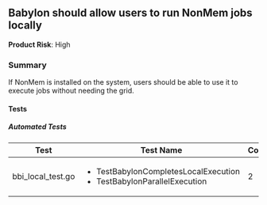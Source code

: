 ## Babylon should allow users to run NonMem jobs locally
**Product Risk**: High

### Summary
If NonMem is installed on the system, users should be able to use it to execute jobs without needing the grid. 

#### Tests

##### Automated Tests

Test | Test Name | Count
-----|-----------|-------
bbi_local_test.go| <ul><li>TestBabylonCompletesLocalExecution</li><li>TestBabylonParallelExecution</li></ul> |2
